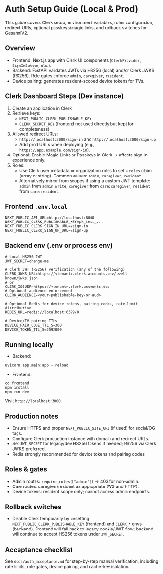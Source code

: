 # Auth Setup Guide (Local & Prod)

This guide covers Clerk setup, environment variables, roles configuration, redirect URIs, optional passkeys/magic links, and rollback switches for GesahniV2.

## Overview
- Frontend: Next.js app with Clerk UI components (`ClerkProvider`, `SignInButton`, etc.).
- Backend: FastAPI validates JWTs via HS256 (local) and/or Clerk JWKS (RS256). Role gates enforce `admin`, `caregiver`, `resident`.
- Device pairing: generates resident-scoped device tokens for TVs.

## Clerk Dashboard Steps (Dev instance)
1) Create an application in Clerk.
2) Retrieve keys:
   - `NEXT_PUBLIC_CLERK_PUBLISHABLE_KEY`
   - `CLERK_SECRET_KEY` (frontend not used directly but kept for completeness)
3) Allowed redirect URLs:
   - `http://localhost:3000/sign-in` and `http://localhost:3000/sign-up`
   - Add prod URLs when deploying (e.g., `https://app.example.com/sign-in`).
4) Optional: Enable Magic Links or Passkeys in Clerk → affects sign-in experience only.
5) Roles:
   - Use Clerk user metadata or organization roles to set a `roles` claim (array or string). Common values: `admin`, `caregiver`, `resident`.
   - Alternatively mirror from scopes if using a custom JWT template: `admin` from `admin:write`, `caregiver` from `care:caregiver`, `resident` from `care:resident`.

## Frontend `.env.local`
```
NEXT_PUBLIC_API_URL=http://localhost:8000
NEXT_PUBLIC_CLERK_PUBLISHABLE_KEY=pk_test_...
NEXT_PUBLIC_CLERK_SIGN_IN_URL=/sign-in
NEXT_PUBLIC_CLERK_SIGN_UP_URL=/sign-up
```

## Backend env (.env or process env)
```
# Local HS256 JWT
JWT_SECRET=change-me

# Clerk JWT (RS256) verification (any of the following)
CLERK_JWKS_URL=https://<tenant>.clerk.accounts.dev/.well-known/jwks.json
# or
CLERK_ISSUER=https://<tenant>.clerk.accounts.dev
# Optional audience enforcement
CLERK_AUDIENCE=<your-publishable-key-or-aud>

# Optional Redis for device tokens, pairing codes, rate-limit distribution
REDIS_URL=redis://localhost:6379/0

# Device/TV pairing TTLs
DEVICE_PAIR_CODE_TTL_S=300
DEVICE_TOKEN_TTL_S=2592000
```

## Running locally
- Backend:
```
uvicorn app.main:app --reload
```
- Frontend:
```
cd frontend
npm install
npm run dev
```
Visit `http://localhost:3000`.

## Production notes
- Ensure HTTPS and proper `NEXT_PUBLIC_SITE_URL` (if used) for social/OG tags.
- Configure Clerk production instance with domain and redirect URLs.
- Set `JWT_SECRET` for legacy/dev HS256 tokens if needed; RS256 via Clerk JWKS preferred.
- Redis strongly recommended for device tokens and pairing codes.

## Roles & gates
- Admin routes: `require_roles(["admin"])` → 403 for non-admin.
- Care routes: caregiver/resident as appropriate (WS and HTTP).
- Device tokens: resident scope only; cannot access admin endpoints.

## Rollback switches
- Disable Clerk temporarily by unsetting `NEXT_PUBLIC_CLERK_PUBLISHABLE_KEY` (frontend) and `CLERK_*` envs (backend). Frontend will fall back to legacy cookie/JWT flow; backend will continue to accept HS256 tokens under `JWT_SECRET`.

## Acceptance checklist
See `docs/auth_acceptance.md` for step-by-step manual verification, including rate limits, role gates, device pairing, and cache-key isolation.
